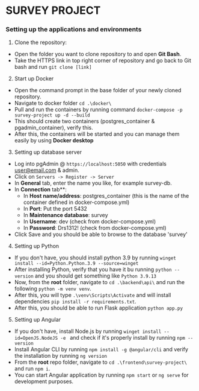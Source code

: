 # SURVEY PROJECT

### Setting up the applications and environments

1. Clone the repository:
  * Open the folder you want to clone repository to and open **Git Bash**.
  * Take the HTTPS link in top right corner of repository and go back to Git bash and run ``` git clone [link] ```
    
2. Start up Docker
  * Open the command prompt in the base folder of your newly cloned repository.
  * Navigate to docker folder ``` cd .\docker\ ```
  * Pull and run the containers by running command ``` docker-compose -p survey-project up -d --build ```
  * This should create two containers (postgres_container & pgadmin_container), verify this.
  * After this, the containers will be started and you can manage them easily by using **Docker desktop**
    
3. Setting up database server
  * Log into pgAdmin @ ``` https://localhost:5050 ``` with credentials user@email.com & admin.
  * Click on ``` Servers -> Register -> Server ```
  * In **General** tab, enter the name you like, for example survey-db.
  * In **Connection** tab**:
    * In **Host name/address**: postgres_container (this is the name of the container defined in docker-compose.yml)
    * In **Port**: Put the port 5432
    * In **Maintenance database**: survey
    * In **Username**: dev (check from docker-compose.yml)
    * In **Password**: Drs1312! (check from docker-compose.yml)
  * Click Save and you should be able to browse to the database 'survey'
4. Setting up Python
 * If you don't have, you should install python 3.9 by running ``` winget install --id=Python.Python.3.9 --source=winget ```
 * After installing Python, verify that you have it bu running ``` python --version ``` and you should get something like ``` Python 3.9.13 ```
 * Now, from the **root** folder, navigate to ``` cd .\backend\api\ ``` and run the following ``` python -m venv venv ```.
 * After this, you will type ``` .\venv\Scripts\Activate ``` and will install dependencies ``` pip install -r requirements.txt ```.
 * After this, you should be able to run Flask application ``` python app.py ```

5. Setting up Angular
 * If you don't have, install Node.js by running ``` winget install --id=OpenJS.NodeJS -e  ``` and check if it's properly install by running ``` npm --version ```
 * Install Angular CLI by running ``` npm install -g @angular/cli ``` and verify the installation by running ``` ng version ```
 * From the **root** repo folder, navigate to ``` cd .\frontend\survey-project\ ``` and run ``` npm i ```.
 * You can start Angular application by running ``` npm start ``` or ``` ng serve ``` for development purposes.
